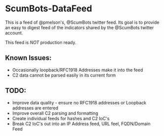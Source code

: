 # ScumBots-DataFeed
This is a feed of @pmelson's, @ScumBots twitter feed. Its goal is to provide an easy to digest feed of the indicators shared by the @ScumBots twitter account.

This feed is *NOT* production ready.

## Known Issues:
* Occasionally loopback/RFC1918 Addresses make it into the feed
* C2 data cannot be parsed easily in its current form

## TODO:
* Improve data quality - ensure no RFC1918 addresses or Loopback addresses are entered
* Improve overall C2 parsing and formatting
* Create individual feeds for hashes and C2 IoC's
* Break C2 IoC's out into an IP Address feed, URL feel, FQDN/Domain Feed
